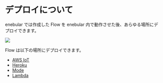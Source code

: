# デプロイについて

enebular では作成した Flow を enebular 内で動作させた後、あらゆる場所にデプロイできます。

![](http://enebular-docs.netlify.com/ja/_asset/images/enebular-developers-main.svg)

Flow は以下の場所にデプロイできます。

* [AWS IoT](./DeployFlow/AWSIoT/index.md)
* [Heroku](./DeployFlow/Heroku/index.md)
* [Mode](./DeployFlow/Mode/index.md)
* [Lambda](./DeployFlow/Lambda/index.md)